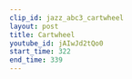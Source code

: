 ```yaml
---
clip_id: jazz_abc3_cartwheel
layout: post
title: Cartwheel
youtube_id: jAIwJd2tQo0
start_time: 322
end_time: 339
---
```


